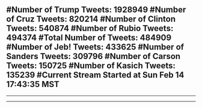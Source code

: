 #Number of Trump Tweets: 1928949
#Number of Cruz Tweets: 820214
#Number of Clinton Tweets: 540874
#Number of Rubio Tweets: 494374
#Total Number of Tweets: 484909 
#Number of Jeb! Tweets: 433625
#Number of Sanders Tweets: 309796
#Number of Carson Tweets: 150725
#Number of Kasich Tweets: 135239
#Current Stream Started at Sun Feb 14 17:43:35 MST
---
---
---
